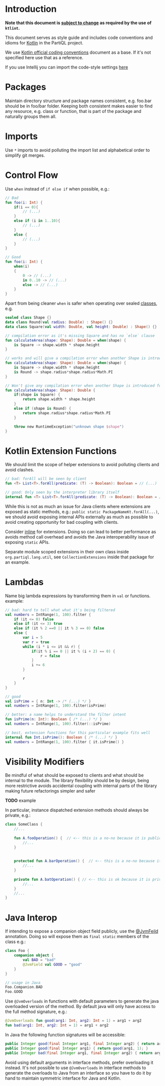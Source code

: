 # Introduction

**Note that this document is [subject to change](https://github.com/partiql/partiql-lang-kotlin/issues/43) as required by the use 
of `ktlint`.**

This document serves as style guide and includes code conventions and idioms for [Kotlin](https://kotlinlang.org/) 
in the PartiQL project.
 
We use [Kotlin official coding conventions](http://kotlinlang.org/docs/reference/coding-conventions.html) document as 
a base. If it's not specified here use that as a reference. 

If you use Intellij you can import the code-style settings [here](./intellij_code_style.xml)  

# Packages
Maintain directory structure and package names consistent, e.g. foo.bar should be in foo/bar folder. Keeping both 
consistent makes easier to find any resource, e.g. class or function, that is part of the package and naturally groups 
them all.

# Imports

Use `*` imports to avoid polluting the import list and alphabetical order to simplify git merges.

# Control Flow

Use `when` instead of `if else if` when possible, e.g.:

```kotlin
// Bad
fun foo(i: Int) {
    if(i == 0){
        // (...)
    }
    else if (i in 1..10){
        // (...)
    }
    else {
        // (...)
    }
}

// Good
fun foo(i: Int) {
    when(i)
    {
        0 -> // (...)
        in 0..10 -> // (...)
        else -> // (...)
    }
}

```

Apart from being cleaner `when` is safer when operating over sealed 
[classes](http://kotlinlang.org/docs/reference/sealed-classes.html), e.g.

```kotlin
sealed class Shape {}
data class Round(val radius: Double) : Shape() {}
data class Square(val width: Double, val height: Double) : Shape() {}

// compilation error as it's missing Square and has no `else` clause
fun calculateArea(shape: Shape): Double = when(shape) {
    is Square -> shape.width * shape.height
}

// works and will give a compilation error when another Shape is introduced
fun calculateArea(shape: Shape): Double = when(shape) {
    is Square -> shape.width * shape.height
    is Round -> shape.radius*shape.radius*Math.PI
}

// Won't give any compilation error when another Shape is introduced forcing you to implement a runtime failure
fun calculateArea(shape: Shape): Double {
    if(shape is Square) {
        return shape.width * shape.height
    }
    else if (shape is Round) {
        return shape.radius*shape.radius*Math.PI
    }

    throw new RuntimeException("unknown shape $shape")
}
```

# Kotlin Extension Functions

We should limit the scope of helper extensions to avoid polluting clients and avoid clashes.

```kotlin
// bad: forAll will be seen by client
fun <T> List<T>.forAll(predicate: (T) -> Boolean): Boolean = // (...)

// good: Only seen by the interpreter library itself   
internal fun <T> List<T>.forAll(predicate: (T) -> Boolean): Boolean = // (...)
```

While this is not as much an issue for Java clients where extensions are exposed as static methods, e.g.:
`public static PackageNameKt.forAll(...)`, we should avoid exposing internal APIs externally as much as possible
to avoid creating opportunity for bad coupling with clients.

Consider [inline](https://kotlinlang.org/docs/reference/inline-functions.html) for extensions. Doing so can lead to 
better performance as avoids method call overhead and avoids the Java interoperability issue of exposing `static` APIs.

Separate module scoped extensions in their own class inside `org.partiql.lang.util`, see `CollectionExtensions` 
inside that package for an example.

# Lambdas

Name big lambda expressions by transforming them in `val` or functions. example:

```kotlin
// bad: hard to tell what what it's being filtered
val numbers = IntRange(1, 100).filter {
    if (it <= 0) false
    else if (it <= 3) true
    else if (it % 2 ==0 || it % 3 == 0) false
    else {
        var i = 5
        var r = true
        while (i * i <= it && r) {
            if(it % i == 0 || it % (i + 2) == 0) {
                r = false
            }
            i += 6
        }

        r
    }
}

// good
val isPrime = { n: Int -> /* (...) */ }
val numbers = IntRange(1, 100).filter(isPrime)

// better: a name helps to understand the filter intent  
fun isPrime(n: Int): Boolean { /* (...) */ }
val numbers = IntRange(1, 100).filter(::isPrime)

// best, extension functions for this particular example fits well   
internal fun Int.isPrime(): Boolean { /* (...) */ }
val numbers = IntRange(1, 100).filter { it.isPrime() }
```

# Visibility Modifiers
Be mindful of what should be exposed to clients and what should be internal to the module. The library flexibility 
should be by design, being more restrictive avoids accidental coupling with internal parts of the library making future 
refactorings simpler and safer

**TODO** example

In particular, instance dispatched extension methods should always be private, e.g.:

```kotlin
class SomeClass {
    //...
    
    fun A.fooOperation() {  // <-- this is a no-no because it is public.
        //...
    }
    
    
    protected fun A.barOperation() {  // <-- this is a no-no because it is protected.
        //...
    }
    
    private fun A.batOperation() { // <-- this is ok because it is private.
        //...
    }
    //...
}
```

# Java Interop

If intending to expose a companion object field publicly, use the 
[@JvmFeild](https://kotlinlang.org/api/latest/jvm/stdlib/kotlin.jvm/-jvm-field/) annotation. Doing so will expose them 
as `final static` members of the class e.g.:

```kotlin
class Foo {
    companion object {
        val BAD = "bad"
        @JvmField val GOOD = "good"
    }
}

// usage in Java
Foo.Companion.BAD
Foo.GOOD
```

Use `@JvmOverloads` in functions with default parameters to generate the java overloaded version of the method. 
By default java will only have access to the full method signature, e.g.:
  
```kotlin
@JvmOverloads fun good(arg1: Int, arg2: Int = 1) = arg1 + arg2
fun bad(arg1: Int, arg2: Int = 1) = arg1 + arg2   
```
  
In Java the following function signatures will be accessible:

```java
public Integer good(final Integer arg1, final Integer arg2) { return arg1 + arg2; }
public Integer good(final Integer arg1) { return good(arg1, 1); }
public Integer bad(final Integer arg1, final Integer arg2) { return arg1 + arg2; }
```

Avoid using default arguments in interface methods, prefer overloading it instead. It's not possible to use 
`@JvmOverloads` in interface methods to generate the overloads to Java from an interface so you have to do it by hand 
to maintain symmetric interface for Java and Kotlin.  
